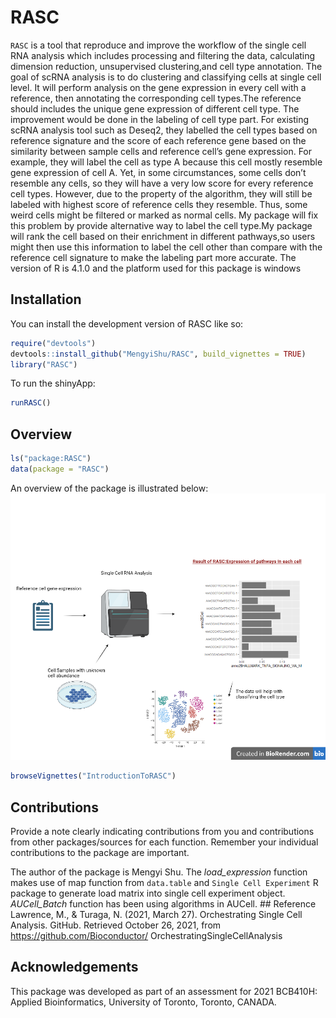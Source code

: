 
<!-- README.md is generated from README.Rmd. Please edit that file -->

# RASC

<!-- badges: start -->
<!-- badges: end -->

`RASC` is a tool that reproduce and improve the workflow of the single
cell RNA analysis which includes processing and filtering the data,
calculating dimension reduction, unsupervised clustering,and cell type
annotation. The goal of scRNA analysis is to do clustering and
classifying cells at single cell level. It will perform analysis on the
gene expression in every cell with a reference, then annotating the
corresponding cell types.The reference should includes the unique gene
expression of different cell type. The improvement would be done in the
labeling of cell type part. For existing scRNA analysis tool such as
Deseq2, they labelled the cell types based on reference signature and
the score of each reference gene based on the similarity between sample
cells and reference cell’s gene expression. For example, they will label
the cell as type A because this cell mostly resemble gene expression of
cell A. Yet, in some circumstances, some cells don’t resemble any cells,
so they will have a very low score for every reference cell types.
However, due to the property of the algorithm, they will still be
labeled with highest score of reference cells they resemble. Thus, some
weird cells might be filtered or marked as normal cells. My package will
fix this problem by provide alternative way to label the cell type.My
package will rank the cell based on their enrichment in different
pathways,so users might then use this information to label the cell
other than compare with the reference cell signature to make the
labeling part more accurate. The version of R is 4.1.0 and the platform
used for this package is windows

## Installation

You can install the development version of RASC like so:

``` r
require("devtools")
devtools::install_github("MengyiShu/RASC", build_vignettes = TRUE)
library("RASC")
```

To run the shinyApp:

``` r
runRASC()
```

## Overview

``` r
ls("package:RASC")
data(package = "RASC")
```

An overview of the package is illustrated below:
![](./inst/extdata/RASC.png)

``` r
browseVignettes("IntroductionToRASC")
```

## Contributions

Provide a note clearly indicating contributions from you and
contributions from other packages/sources for each function. Remember
your individual contributions to the package are important.

The author of the package is Mengyi Shu. The *load_expression* function
makes use of map function from `data.table` and `Single Cell Experiment`
R package to generate load matrix into single cell experiment object.
*AUCell_Batch* function has been using algorithms in AUCell. ##
Reference Lawrence, M., & Turaga, N. (2021, March 27). Orchestrating
Single Cell Analysis. GitHub. Retrieved October 26, 2021, from
<https://github.com/Bioconductor/> OrchestratingSingleCellAnalysis

## Acknowledgements

This package was developed as part of an assessment for 2021 BCB410H:
Applied Bioinformatics, University of Toronto, Toronto, CANADA.
